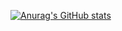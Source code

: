 [![Anurag's GitHub stats](https://github-readme-stats.vercel.app/api?username=max-van-dongen)](https://github.com/anuraghazra/github-readme-stats)
